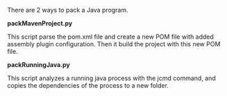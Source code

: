 There are 2 ways to pack a Java program.

**packMavenProject.py** 

This script parse the pom.xml file and create a new POM file with added assembly plugin configuration.
Then it build the project with this new POM file.


**packRunningJava.py**

This script analyzes a running java process with the jcmd command, and copies the dependencies of the process
to a new folder.
